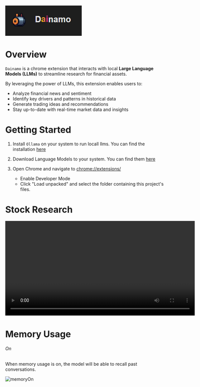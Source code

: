 ![Logo](src/assets/title.PNG)

# Overview

`Dainamo` is a chrome extension that interacts with local **Large Language Models (LLMs)** to streamline research for financial assets.

By leveraging the power of LLMs, this extension enables users to:

- Analyze financial news and sentiment
- Identify key drivers and patterns in historical data
- Generate trading ideas and recommendations
- Stay up-to-date with real-time market data and insights

# Getting Started

1. Install `Ollama` on your system to run locall llms. You can find the installation [here](https://ollama.com/)

2. Download Language Models to your system. You can find them [here](https://ollama.com/search)

3. Open Chrome and navigate to [chrome://extensions/](chrome://extensions/)
   - Enable Developer Mode
   - Click "Load unpacked" and select the folder containing this project's files.

# Stock Research

<video controls width="600">
    <source src="video.mp4" type="video/mp4">
    Your browser does not support the video tag.
</video>

# Memory Usage

###### On

When memory usage is on, the model will be able to recall past conversations.

![memoryOn](src/assets/videos/memory_on.gif)
